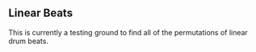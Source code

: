 ## Linear Beats

This is currently a testing ground to find all of the permutations of linear drum beats.

